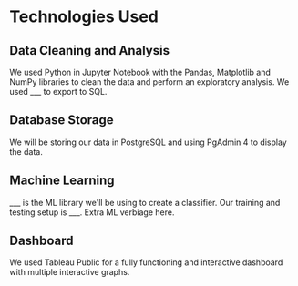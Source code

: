 # Technologies Used

## Data Cleaning and Analysis

We used Python in Jupyter Notebook with the Pandas, Matplotlib and NumPy libraries to clean the data and perform an exploratory analysis. We used  ___ to export to SQL.

## Database Storage

We will be storing our data in PostgreSQL and using PgAdmin 4 to display the data.

## Machine Learning

___ is the ML library we'll be using to create a classifier. Our training and testing setup is ___. Extra ML verbiage here.

## Dashboard

We used Tableau Public  for a fully functioning and interactive dashboard with multiple interactive graphs. 
